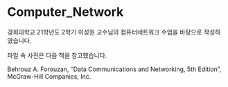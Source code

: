 # Computer_Network

경희대학교 21학년도 2학기 이성원 교수님의 컴퓨터네트워크 수업을 바탕으로 작성하였습니다.

파일 속 사진은 다음 책을 참고했습니다. 

Behrouz A. Forouzan, “Data Communications and Networking, 5th Edition”, McGraw-Hill Companies, Inc.
